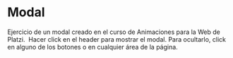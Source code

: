 # Modal
Ejercicio de un modal creado en el curso de Animaciones para la Web de Platzi.&nbsp;
Hacer click en el header para mostrar el modal. Para ocultarlo, click en alguno de los botones o en cualquier área de la página.
